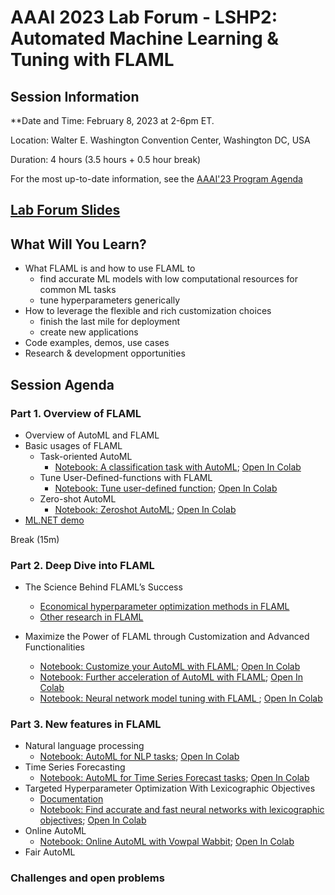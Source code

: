 # AAAI 2023 Lab Forum - LSHP2: Automated Machine Learning & Tuning with FLAML

## Session Information

**Date and Time: February 8, 2023 at 2-6pm ET.

Location: Walter E. Washington Convention Center, Washington DC, USA

Duration: 4 hours (3.5 hours + 0.5 hour break)

For the most up-to-date information, see the [AAAI'23 Program Agenda](https://aaai.org/Conferences/AAAI-23/aaai23tutorials/)

## [Lab Forum Slides](https://1drv.ms/b/s!Ao3suATqM7n7iohvC6apE2NmcCHQRw?e=3cvjBg)

## What Will You Learn?

- What FLAML is and how to use FLAML to
    - find accurate ML models with low computational resources for common ML tasks
    - tune hyperparameters generically
- How to leverage the flexible and rich customization choices
  - finish the last mile for deployment
  - create new applications
- Code examples, demos, use cases
- Research & development opportunities

## Session Agenda

### **Part 1. Overview of FLAML**

- Overview of AutoML and FLAML
- Basic usages of FLAML
    - Task-oriented AutoML
        - [Notebook: A classification task with AutoML](https://github.com/microsoft/FLAML/blob/tutorial-aaai23/notebook/automl_classification.ipynb); [Open In Colab](https://colab.research.google.com/github/microsoft/FLAML/blob/tutorial-aaai23/notebook/automl_classification.ipynb)
    - Tune User-Defined-functions with FLAML
        - [Notebook: Tune user-defined function](https://github.com/microsoft/FLAML/blob/tutorial-aaai23/notebook/tune_demo.ipynb); [Open In Colab](https://colab.research.google.com/github/microsoft/FLAML/blob/tutorial-aaai23/notebook/tune_demo.ipynb)
    - Zero-shot AutoML
        - [Notebook: Zeroshot AutoML](https://github.com/microsoft/FLAML/blob/tutorial-aaai23/notebook/zeroshot_lightgbm.ipynb); [Open In Colab](https://colab.research.google.com/github/microsoft/FLAML/blob/tutorial-aaai23/notebook/zeroshot_lightgbm.ipynb)
- [ML.NET demo](https://learn.microsoft.com/dotnet/machine-learning/tutorials/predict-prices-with-model-builder)

Break (15m)

### **Part 2. Deep Dive into FLAML**
- The Science Behind FLAML’s Success
    - [Economical hyperparameter optimization methods in FLAML](https://microsoft.github.io/FLAML/docs/Use-Cases/Tune-User-Defined-Function/#hyperparameter-optimization-algorithm)
    - [Other research in FLAML](https://microsoft.github.io/FLAML/docs/Research)

- Maximize the Power of FLAML through Customization and Advanced Functionalities
    - [Notebook: Customize your AutoML with FLAML](https://github.com/microsoft/FLAML/blob/tutorial-aaai23/notebook/customize_your_automl_with_flaml.ipynb); [Open In Colab](https://colab.research.google.com/github/microsoft/FLAML/blob/tutorial-aaai23/notebook/customize_your_automl_with_flaml.ipynb)
    - [Notebook: Further acceleration of AutoML with FLAML](https://github.com/microsoft/FLAML/blob/tutorial-aaai23/notebook/further_acceleration_of_automl_with_flaml.ipynb); [Open In Colab](https://colab.research.google.com/github/microsoft/FLAML/blob/tutorial-aaai23/notebook/further_acceleration_of_automl_with_flaml.ipynb)
    - [Notebook: Neural network model tuning with FLAML ](https://github.com/microsoft/FLAML/blob/tutorial-aaai23/notebook/tune_pytorch.ipynb); [Open In Colab](https://colab.research.google.com/github/microsoft/FLAML/blob/tutorial-aaai23/notebook/tune_pytorch.ipynb)


### **Part 3. New features in FLAML**
- Natural language processing
    - [Notebook: AutoML for NLP tasks](https://github.com/microsoft/FLAML/blob/tutorial-aaai23/notebook/automl_nlp.ipynb); [Open In Colab](https://colab.research.google.com/github/microsoft/FLAML/blob/tutorial-aaai23/notebook/automl_nlp.ipynb)
- Time Series Forecasting
    - [Notebook: AutoML for Time Series Forecast tasks](https://github.com/microsoft/FLAML/blob/tutorial-aaai23/notebook/automl_time_series_forecast.ipynb); [Open In Colab](https://colab.research.google.com/github/microsoft/FLAML/blob/tutorial-aaai23/notebook/automl_time_series_forecast.ipynb)
- Targeted Hyperparameter Optimization With Lexicographic Objectives
    - [Documentation](https://microsoft.github.io/FLAML/docs/Use-Cases/Tune-User-Defined-Function/#lexicographic-objectives)
    - [Notebook: Find accurate and fast neural networks with lexicographic objectives](https://github.com/microsoft/FLAML/blob/tutorial-aaai23/notebook/tune_lexicographic.ipynb); [Open In Colab](https://colab.research.google.com/github/microsoft/FLAML/blob/tutorial-aaai23/notebook/tune_lexicographic.ipynb)
- Online AutoML
    - [Notebook: Online AutoML with Vowpal Wabbit](https://github.com/microsoft/FLAML/blob/tutorial-aaai23/notebook/autovw.ipynb); [Open In Colab](https://colab.research.google.com/github/microsoft/FLAML/blob/tutorial-aaai23/notebook/autovw.ipynb)
- Fair AutoML
### Challenges and open problems
